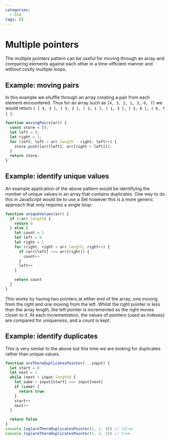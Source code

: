 ```yaml
---
categories: 
  - DSA
tags: []
---
```

# Multiple pointers

The multiple pointers pattern can be useful for moving through an array and comparing elements against each other in a time-efficient manner and without costly multiple loops. 

## Example: moving pairs 

In this example we shuffle through an array creating a pair from each element encountered. Thus for an array such as `[4, 3, 2, 1, 3, 6, 7]` we would return `[ [ 4, 3 ], [ 3, 2 ], [ 2, 1 ], [ 1, 3 ], [ 3, 6 ], [ 6, 7 ] ]`.

```js
function movingPairs(arr) {
  const store = [];
  let left = 0;
  let right = 1;
  for (left; left < arr.length - right; left++) {
    store.push([arr[left], arr[right + left]]);
  }
  return store;
}
```
## Example: identify unique values

An example application of the above pattern would be identifying the number of unique values in an array that contains duplicates. One way to do this in JavaScript would be to use a Set however this is a more generic approach that only requires a single loop:

```js
function uniqueValues(arr) {
  if (!arr.length) {
    return 0
  } else {
    let count = 1
    let left = 0
    let right = 1
    for (right; right < arr.length; right++) {
      if (arr[left] !== arr[right]) {
        count++
      }
      left++
    }

    return count
  }
}
```
This works by having two pointers at either end of the array; one moving from the right and one moving from the left. Whilst the right pointer is less than the array length, the left pointer is incremented as the right moves closer to it. At each incrementation, the values of pointers (used as indexes) are compared for uniqueness, and a count is kept.

## Example: identify duplicates

This is very similar to the above but this time we are looking for duplicates rather than unique values.

```js
function areThereDuplicatesPointer(...input) {
  let start = 0
  let next = 1
  while (next < input.length) {
    let same = input[start] === input[next]
    if (same) {
      return true
    }
    start++
    next++
  }

  return false
}
console.log(areThereDuplicatesPointer(1, 2, 3)) // false
console.log(areThereDuplicatesPointer(1, 2, 2)) // true

```